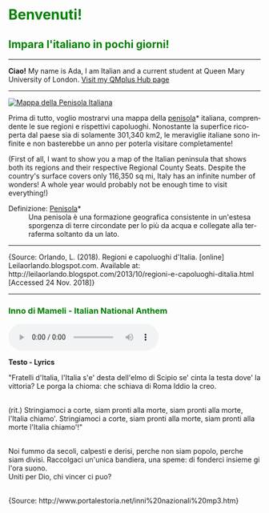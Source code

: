 <h1 style="color:green;"> Benvenuti! </h1>
<h2 style="color:green;"> Impara l'italiano in pochi giorni! </h2>

<hr>

<p> <strong>Ciao!</strong> My name is Ada, I am Italian and a current student at Queen Mary University of London. <a href="https://hub.qmplus.qmul.ac.uk"> Visit my QMplus Hub page </a> </p>

<hr>


<p>
   <a href="http://4.bp.blogspot.com/--eWVFHpbX3Y/UlRtTnyZicI/AAAAAAAAA-s/kNksjAQY8zc/s1600/Italia+politica.jpg" 
 title="Mappa dell'Italia">
     
 <img class="imgLeft"
 src="http://4.bp.blogspot.com/--eWVFHpbX3Y/UlRtTnyZicI/AAAAAAAAA-s/kNksjAQY8zc/s1600/Italia+politica.jpg" alt="Mappa della Penisola Italiana">
 
 </a>

<p lang="it"> Prima di tutto, voglio mostrarvi una mappa della <u>penisola</u>* italiana, comprendente le sue regioni e rispettivi capoluoghi. Nonostante la superfice ricoperta dal paese sia  di solamente 301,340 km2, le meraviglie italiane sono infinite e non basterebbe un anno per poterla visitare completamente! </p>

<p lang="en"> (First of all, I want to show you a map of the Italian peninsula that shows both its regions and their respective Regional County Seats. Despite the country's surface covers only 116,350 sq mi, Italy has an infinite number of wonders! A whole year would probably not be enough time to visit everything!) </p>

<dl>
  <dt>Definizione: <u>Penisola</u>*</dt>
  <dd lang="it">Una penisola è una formazione geografica consistente in un'estesa sporgenza di terre circondate per lo più da acqua e collegate alla terraferma soltanto da un lato.</dd>
</dl>


<p style="clear:both;"> </p>


-------------------------------------------------------------------------------------------------------------------------------------
<p> {Source: Orlando, L. (2018). Regioni e capoluoghi d'Italia. [online] Leilaorlando.blogspot.com. Available at: http://leilaorlando.blogspot.com/2013/10/regioni-e-capoluoghi-ditalia.html [Accessed 24 Nov. 2018]} </p>


<hr>


<h3 style="color:green;"> Inno di Mameli - Italian National Anthem </h3>

<audio controls>
 
  <source src="http://www.portalestoria.net/INNI%20MP3/Inno%20Nazionale%20Italia.mp3" type="audio/mpeg">
Your browser does not support the audio element.
</audio>

<p> <strong>  Testo - Lyrics </strong>

"Fratelli d'Italia, l'Italia s'e' desta
dell'elmo di Scipio se' cinta la testa
dove' la vittoria? Le porga la chioma:
che schiava di Roma Iddio la creo. <br>

<br>(rit.)
Stringiamoci a corte, siam pronti alla morte,
siam pronti alla morte, l'Italia chiamo'.
Stringiamoci a corte, siam pronti alla morte,
siam pronti alla morte l'Italia chiamo'!" <br>

<br>Noi fummo da secoli, calpesti e derisi,
perche non siam popolo, perche siam divisi.
Raccolgaci un'unica bandiera, una speme:
di fonderci insieme gi l'ora suono. <br>
Uniti per Dio, chi vincer ci puo?<br>


</p>


<p> <br> {Source: http://www.portalestoria.net/inni%20nazionali%20mp3.htm} </p>















